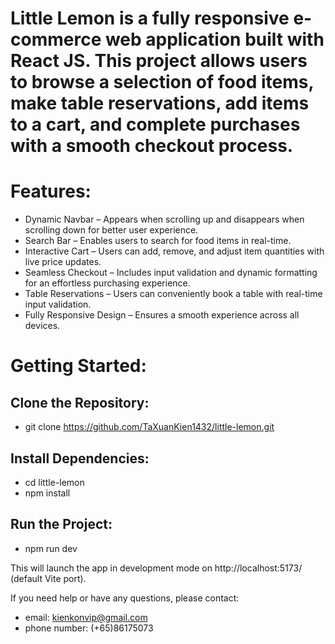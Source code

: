 # Little Lemon is a fully responsive e-commerce web application built with React JS. This project allows users to browse a selection of food items, make table reservations, add items to a cart, and complete purchases with a smooth checkout process.

# Features:
- Dynamic Navbar – Appears when scrolling up and disappears when scrolling down for better user experience.
- Search Bar – Enables users to search for food items in real-time.
- Interactive Cart – Users can add, remove, and adjust item quantities with live price updates.
- Seamless Checkout – Includes input validation and dynamic formatting for an effortless purchasing experience.
- Table Reservations – Users can conveniently book a table with real-time input validation.
- Fully Responsive Design – Ensures a smooth experience across all devices.

# Getting Started:
## Clone the Repository:
- git clone https://github.com/TaXuanKien1432/little-lemon.git
## Install Dependencies:
- cd little-lemon
- npm install
## Run the Project:
- npm run dev

This will launch the app in development mode on http://localhost:5173/ (default Vite port).

If you need help or have any questions, please contact:
- email: kienkonvip@gmail.com
- phone number: (+65)86175073
